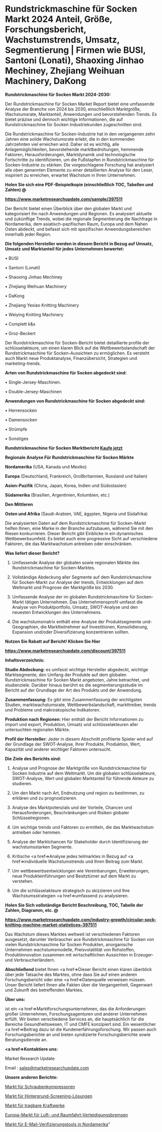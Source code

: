 # Rundstrickmaschine für Socken Markt 2024 Anteil, Größe, Forschungsbericht, Wachstumstrends, Umsatz, Segmentierung | Firmen wie BUSI, Santoni (Lonati), Shaoxing Jinhao Mechiney, Zhejiang Weihuan Machinery, DaKong

<strong>Rundstrickmaschine für Socken Markt 2024-2030:</strong>

Der Rundstrickmaschine für Socken Market Report bietet eine umfassende Analyse der Branche von 2024 bis 2030, einschließlich Marktgröße, Wachstumsrate, Marktanteil, Anwendungen und bevorstehenden Trends. Es bietet präzise und dennoch wichtige Informationen, die auf Rundstrickmaschine für Socken Industriekunden zugeschnitten sind.

Die Rundstrickmaschine für Socken-Industrie hat in den vergangenen zehn Jahren eine solide Wachstumsrate erlebt, die in den kommenden Jahrzehnten viel erreichen wird. Daher ist es wichtig, alle Anlagemöglichkeiten, bevorstehende marktbedrohungen, hemmende Faktoren, Herausforderungen, Marktdynamik und technologische Fortschritte zu identifizieren, um die Fußstapfen in Rundstrickmaschine für Socken-Industrie zu stärken. Die vorgeschlagene Forschung hat analysiert alle oben genannten Elemente zu einer detaillierten Analyse für den Leser, inspiriert zu erreichen, erwartet Wachstum in Ihren Unternehmen.



<strong>Holen Sie sich eine PDF-Beispielkopie (einschließlich TOC, Tabellen und Zahlen) @
</strong>

<strong><a href=https://www.marketresearchupdate.com/sample/397511>

<strong>https://www.marketresearchupdate.com/sample/397511</u></font></a></strong></strong>

Der Bericht bietet einen Überblick über den globalen Markt und kategorisiert ihn nach Anwendungen und Regionen. Es analysiert aktuelle und zukünftige Trends, wobei die regionale Segmentierung die Nachfrage in Nordamerika, dem asiatisch-pazifischen Raum, Europa und dem Nahen Osten abdeckt, und befasst sich mit spezifischen Anwendungsbereichen innerhalb jeder Region.



<strong>Die folgenden Hersteller werden in diesem Bericht in Bezug auf Umsatz, Umsatz und Marktanteil für jedes Unternehmen bewertet:</strong>

• BUSI

• Santoni (Lonati)

• Shaoxing Jinhao Mechiney

• Zhejiang Weihuan Machinery

• DaKong

• Zhejiang Yexiao Knitting Machinery

• Weiying Knitting Machinery

• Complett k&s

• Groz-Beckert

Der Rundstrickmaschine für Socken-Bericht bietet detaillierte profile der schlüsselakteure, um einen klaren Blick auf die Wettbewerbslandschaft der Rundstrickmaschine für Socken-Aussichten zu ermöglichen. Es versteht auch Markt neue Produktanalyse, Finanzübersicht, Strategien und marketing-trends.



<strong>Arten von Rundstrickmaschine für Socken abgedeckt sind:</strong>

• Single-Jersey-Maschinen.

• Double-Jersey-Maschinen



<strong>Anwendungen von Rundstrickmaschine für Socken abgedeckt sind:</strong>

• Herrensocken

• Damensocken

• Strümpfe

• Sonstiges



<strong>Rundstrickmaschine für Socken Marktbericht <a href=https://www.marketresearchupdate.com/buynow/397511>Kaufe jetzt</a></strong>



<strong>Regionale Analyse Für Rundstrickmaschine für Socken Märkte</strong>



<strong>Nordamerika</strong> (USA, Kanada und Mexiko)



<strong>Europa</strong> (Deutschland, Frankreich, Großbritannien, Russland und Italien)



<strong>Asien-Pazifik</strong> (China, Japan, Korea, Indien und Südostasien)



<strong>Südamerika</strong> (Brasilien, Argentinien, Kolumbien, etc.)



<strong>Den Mittleren</strong> 

<strong>Osten und Afrika</strong> (Saudi-Arabien, VAE, ägypten, Nigeria und Südafrika)

Die analysierten Daten auf dem Rundstrickmaschine für Socken-Markt helfen Ihnen, eine Marke in der Branche aufzubauen, während Sie mit den Riesen konkurrieren. Dieser Bericht gibt Einblicke in ein dynamisches Wettbewerbsumfeld. Es bietet auch eine progressive Sicht auf verschiedene Faktoren, die das Marktwachstum antreiben oder einschränken.



<strong>Was liefert dieser Bericht?</strong>

1. Umfassende Analyse der globalen sowie regionalen Märkte des Rundstrickmaschine für Socken-Marktes.

2. Vollständige Abdeckung aller Segmente auf dem Rundstrickmaschine für Socken-Markt zur Analyse der trends, Entwicklungen auf dem Weltmarkt und Prognose der Marktgröße bis 2030.

3. Umfassende Analyse der im globalen Rundstrickmaschine für Socken-Markt tätigen Unternehmen. Das Unternehmensprofil umfasst die Analyse von Produktportfolio, Umsatz, SWOT-Analyse und den neuesten Entwicklungen des Unternehmens.

4. Die wachstumsmatrix enthält eine Analyse der Produktsegmente und-Geographien, die Marktteilnehmer auf Investitionen, Konsolidierung, Expansion und/oder Diversifizierung konzentrieren sollten.



<strong>Nutzen Sie Rabatt auf Bericht! Klicken Sie Hier
</strong>

<strong><a href=https://www.marketresearchupdate.com/discount/397511>https://www.marketresearchupdate.com/discount/397511</b></u></font></strong></a>



<strong>Inhaltsverzeichnis:</strong>



<strong>Studie Abdeckung:</strong> es umfasst wichtige Hersteller abgedeckt, wichtige Marktsegmente, den Umfang der Produkte auf dem globalen Rundstrickmaschine für Socken Markt angeboten, Jahre betrachtet, und studienziele. Darüber hinaus berührt es die segmentierungsstudie im Bericht auf der Grundlage der Art des Produkts und der Anwendung.



<strong>Zusammenfassung:</strong> Es gibt eine Zusammenfassung der wichtigsten Studien, marktwachstumsrate, Wettbewerbslandschaft, markttreiber, trends und Probleme und makroskopische Indikatoren.



<strong>Produktion nach Regionen:</strong> Hier enthält der Bericht Informationen zu import und export, Produktion, Umsatz und schlüsselakteuren aller untersuchten regionalen Märkte.



<strong>Profil der Hersteller:</strong> Jeder in diesem Abschnitt profilierte Spieler wird auf der Grundlage der SWOT-Analyse, Ihrer Produkte, Produktion, Wert, Kapazität und anderer wichtiger Faktoren untersucht.



<strong>Die Ziele des Berichts sind:</strong>

1) Analyse und Prognose der Marktgröße von Rundstrickmaschine für Socken Industrie auf dem Weltmarkt.
Um die globalen schlüsselakteure, SWOT-Analyse, Wert und globalen Marktanteil für führende Akteure zu studieren.

2) Um den Markt nach Art, Endnutzung und region zu bestimmen, zu erklären und zu prognostizieren.

3) Analyse des Marktpotenzials und der Vorteile, Chancen und Herausforderungen, Beschränkungen und Risiken globaler Schlüsselregionen.

4) Um wichtige trends und Faktoren zu ermitteln, die das Marktwachstum antreiben oder hemmen.

5) Analyse der Marktchancen für Stakeholder durch Identifizierung der wachstumsstarken Segmente.

6) Kritische <a href=>Analyse</a> jedes teilmarktes in Bezug auf <a href=>individuelle</a> Wachstumstrends und Ihren Beitrag zum Markt.

7) Um wettbewerbsentwicklungen wie Vereinbarungen, Erweiterungen, neue Produkteinführungen und Besitztümer auf dem Markt zu verstehen.

8) Um die schlüsselakteure strategisch zu skizzieren und Ihre Wachstumsstrategien <a href=>umfassend</a> zu analysieren.



<strong>Holen Sie Sich vollständige Bericht Beschreibung, TOC, Tabelle der Zahlen, Diagramm, etc. @ </strong>

<strong><a href=https://www.marketresearchupdate.com/industry-growth/circular-sock-knitting-machine-market-statistices-397511>https://www.marketresearchupdate.com/industry-growth/circular-sock-knitting-machine-market-statistices-397511</a></font></strong>

Das Wachstum dieses Marktes weltweit ist verschiedenen Faktoren ausgesetzt, darunter Verbraucher ace Rundstrickmaschine für Socken von vielen Rundstrickmaschine für Socken Produkten, anorganische Unternehmen wachstumsmodelle, Preisvolatilität von Rohstoffen, Produktinnovation zusammen mit wirtschaftlichen Aussichten in Erzeuger-und Verbraucherländern.



<strong>Abschließend</strong> bietet Ihnen <a href=>Dieser</a> Bericht einen klaren überblick über jede Tatsache des Marktes, ohne dass Sie auf einen anderen Forschungsbericht oder eine <a href=>Datenquelle</a> verweisen müssen. Unser Bericht liefert Ihnen alle Fakten über die Vergangenheit, Gegenwart und Zukunft des betreffenden Marktes.



<strong>Über uns:</strong>

 ist ein <a href=>Marktfors</a>chungsunternehmen, das die Anforderungen großer Unternehmen, Forschungsagenturen und anderer Unternehmen erfüllt. Wir bieten verschiedene Services an, die hauptsächlich für die Bereiche Gesundheitswesen, IT und CMFE konzipiert sind. Ein wesentlicher <a href=>Beitrag</a> dazu ist die Kundenerfahrungsforschung. Wir passen auch Forschungsberichte an und bieten syndizierte Forschungsberichte sowie Beratungsdienste an.



<strong><a href=>Kontaktiere uns:</a></strong>

Market Research Update

Email : sales@marketresearchupdate.com



<strong>Unsere anderen Berichte:</strong>

<a href=https://www.linkedin.com/pulse/screw-type-air-compressor-market-trends-2023>Markt für Schraubenkompressoren</a>

<a href=https://www.linkedin.com/pulse/background-screening-solutions-market-outlooks>Markt für Hintergrund-Screening-Lösungen</a>

<a href=https://www.linkedin.com/pulse/portable-power-station-market-size-trends-consumption>Markt für tragbare Kraftwerke</a>

<a href=https://www.linkedin.com/pulse/europe-aerospace-defense-brakes-market-size-2023-top-key>Europa-Markt für Luft- und Raumfahrt-Verteidigungsbremsen</a>

<a href=https://www.linkedin.com/pulse/north-america-email-verification-tools-market-mbevf/>Markt für E-Mail-Verifizierungstools in Nordamerika</a>"
